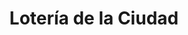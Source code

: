 ---
title: "Lotería de la Ciudad"
url: /ciudad-autonoma-de-buenos-aires/loteria-de-la-ciudad-avenida-san-pedrito/
shop: Lotterie
---